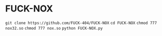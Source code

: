 # FUCK-NOX



`git clone https://github.com/FUCK-404/FUCK-NOX`
`cd FUCK-NOX`
`chmod 777 nox32.so`
`chmod 777 nox.so`
`python FUCK-NOX.py`
